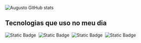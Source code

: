 ![Augusto GitHub stats](https://github-readme-stats.vercel.app/api?username=guto93&show_icons=true&theme=onedark)

## Tecnologias que uso no meu dia ##

 ![Static Badge](https://img.shields.io/badge/COBOL-silver)&nbsp;
 ![Static Badge](https://img.shields.io/badge/JCL-orange)&nbsp; 
 ![Static Badge](https://img.shields.io/badge/DB2-blue)&nbsp;
 ![Static Badge](https://img.shields.io/badge/CICS-red)&nbsp; 
